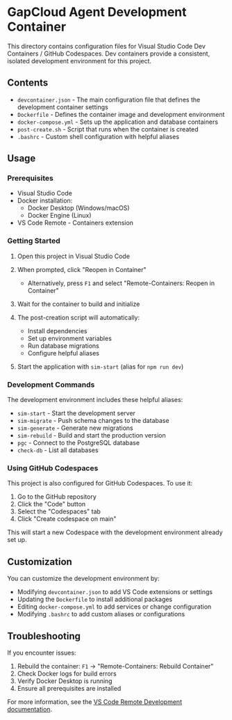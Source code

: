 # GapCloud Agent Development Container

This directory contains configuration files for Visual Studio Code Dev Containers / GitHub Codespaces. Dev containers provide a consistent, isolated development environment for this project.

## Contents

- `devcontainer.json` - The main configuration file that defines the development container settings
- `Dockerfile` - Defines the container image and development environment
- `docker-compose.yml` - Sets up the application and database containers
- `post-create.sh` - Script that runs when the container is created
- `.bashrc` - Custom shell configuration with helpful aliases

## Usage

### Prerequisites

- Visual Studio Code
- Docker installation:
  - Docker Desktop (Windows/macOS)
  - Docker Engine (Linux)
- VS Code Remote - Containers extension

### Getting Started

1. Open this project in Visual Studio Code
2. When prompted, click "Reopen in Container"
   - Alternatively, press `F1` and select "Remote-Containers: Reopen in Container"
3. Wait for the container to build and initialize
4. The post-creation script will automatically:

   - Install dependencies
   - Set up environment variables
   - Run database migrations
   - Configure helpful aliases

5. Start the application with `sim-start` (alias for `npm run dev`)

### Development Commands

The development environment includes these helpful aliases:

- `sim-start` - Start the development server
- `sim-migrate` - Push schema changes to the database
- `sim-generate` - Generate new migrations
- `sim-rebuild` - Build and start the production version
- `pgc` - Connect to the PostgreSQL database
- `check-db` - List all databases

### Using GitHub Codespaces

This project is also configured for GitHub Codespaces. To use it:

1. Go to the GitHub repository
2. Click the "Code" button
3. Select the "Codespaces" tab
4. Click "Create codespace on main"

This will start a new Codespace with the development environment already set up.

## Customization

You can customize the development environment by:

- Modifying `devcontainer.json` to add VS Code extensions or settings
- Updating the `Dockerfile` to install additional packages
- Editing `docker-compose.yml` to add services or change configuration
- Modifying `.bashrc` to add custom aliases or configurations

## Troubleshooting

If you encounter issues:

1. Rebuild the container: `F1` → "Remote-Containers: Rebuild Container"
2. Check Docker logs for build errors
3. Verify Docker Desktop is running
4. Ensure all prerequisites are installed

For more information, see the [VS Code Remote Development documentation](https://code.visualstudio.com/docs/remote/containers).
